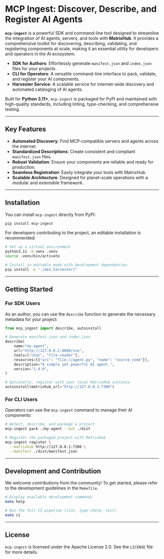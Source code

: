 # MCP Ingest: Discover, Describe, and Register AI Agents

**`mcp-ingest`** is a powerful SDK and command-line tool designed to streamline the integration of AI agents, servers, and tools with **MatrixHub**. It provides a comprehensive toolkit for discovering, describing, validating, and registering components at scale, making it an essential utility for developers and operators in the AI ecosystem.

- **SDK for Authors**: Effortlessly generate `manifest.json` and `index.json` files for your projects.
- **CLI for Operators**: A versatile command-line interface to pack, validate, and register your AI components.
- **Harvester Service**: A scalable service for internet-wide discovery and automated cataloging of AI agents.

Built for **Python 3.11+**, `mcp-ingest` is packaged for PyPI and maintained with high-quality standards, including linting, type-checking, and comprehensive testing.

---

## Key Features

- **Automated Discovery**: Find MCP-compatible servers and agents across the internet.
- **Standardized Descriptions**: Create consistent and compliant `manifest.json` files.
- **Robust Validation**: Ensure your components are reliable and ready for production.
- **Seamless Registration**: Easily integrate your tools with MatrixHub.
- **Scalable Architecture**: Designed for planet-scale operations with a modular and extensible framework.

---

## Installation

You can install `mcp-ingest` directly from PyPI:

```bash
pip install mcp-ingest
```

For developers contributing to the project, an editable installation is recommended:

```bash
# Set up a virtual environment
python3.11 -m venv .venv
source .venv/bin/activate

# Install in editable mode with development dependencies
pip install -e ".[dev,harvester]"
```

---

## Getting Started

### For SDK Users

As an author, you can use the `describe` function to generate the necessary metadata for your project:

```python
from mcp_ingest import describe, autoinstall

# Generate manifest.json and index.json
describe(
    name="my-agent",
    url="http://127.0.0.1:8080/sse",
    tools=["chat", "file-reader"],
    resources=[{"uri": "file://agent.py", "name": "source_code"}],
    description="A simple yet powerful AI agent.",
    version="1.0.0",
)

# Optionally, register with your local MatrixHub instance
autoinstall(matrixhub_url="http://127.0.0.1:7300")
```

### For CLI Users

Operators can use the `mcp-ingest` command to manage their AI components:

```bash
# Detect, describe, and package a project
mcp-ingest pack ./my-agent --out ./dist

# Register the packaged project with MatrixHub
mcp-ingest register \
  --matrixhub http://127.0.0.1:7300 \
  --manifest ./dist/manifest.json
```

---

## Development and Contribution

We welcome contributions from the community! To get started, please refer to the development guidelines in the `Makefile`.

```bash
# Display available development commands
make help

# Run the full CI pipeline (lint, type-check, test)
make ci
```

---

## License

`mcp-ingest` is licensed under the Apache License 2.0. See the `LICENSE` file for more details.

